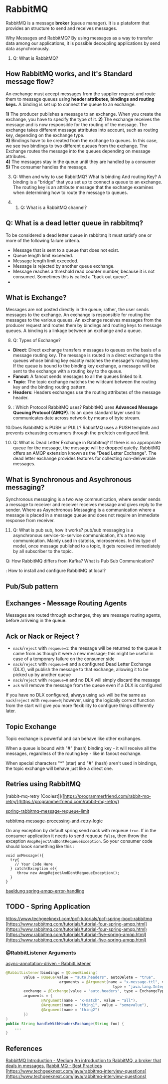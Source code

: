 

# RabbitMQ
RabbitMQ is a message **broker** (queue manager). It is a plataform that provides an structure to send and receives messages.

Why Messages and RabbitMQ?
By using messages as a way to transfer data among our applications, it is possible decoupling applications by send data asynchronously.

1.  Q: What is RabbitMQ?
## How RabbitMQ works, and it's Standard message flow?
An exchange must accept messages from the supplier request and route them to message queues using **header attributes, bindings and routing keys.** A binding is set up to connect the queue to an exchange.

**1)** The producer publishes a message to an exchange. When you create the exchange, you have to specify the type of it. 
**2)** The exchange receives the message and is now responsible for the routing of the message. The exchange takes different message attributes into account, such as routing key, depending on the exchange type.  
**3)** Bindings have to be created from the exchange to queues. In this case, we see two bindings to two different queues from the exchange. The Exchange routes the message into the queues depending on message attributes.  
**4)** The messages stay in the queue until they are handled by a consumer  
**5)** The consumer handles the message.



3.  Q: When and why to use RabbitMQ?
What Is binding And routing Key?
A binding is a "bridge" that you set up to connect a queue to an exchange.
The routing key is an attribute message that the exchange examines when determining how to route the message to queues.

4. 1.  Q: What is a RabbitMQ channel?
## Q: What is a dead letter queue in rabbitmq?
To be considered a dead letter queue in rabbitmq it must satisfy one or more of the following failure criteria.
* Message that is sent to a queue that does not exist.
* Queue length limit exceeded.
* Message length limit exceeded.
* Message is rejected by another queue exchange.
* Message reaches a threshold read counter number, because it is not consumed. Sometimes this is called a "back out queue".
* 
## What is Exchange?
Messages are not posted directly in the queue; rather, the user sends messages to the exchange. An exchange is responsible for routing the messages to the various queues. An exchange receives messages from the producer request and routes them by bindings and routing keys to message queues. A binding is a linkage between an exchange and a queue.

8.  Q: Types of Exchange?
* **Direct**: Direct exchange transfers messages to queues on the basis of a message routing key. The message is routed in a direct exchange to the queues whose binding key exactly matches the message's routing key. If the queue is bound to the binding key exchange, a message will be sent to the exchange with a routing key to the queue.
* **Fanout**: A fanout sends messages to all the queues linked to it.
* **Topic**: The topic exchange matches the wildcard between the routing key and the binding routing pattern.
* **Headers**: Headers exchanges use the routing attributes of the message header.

9. : Which Protocol RabbitMQ uses?
RabbitMQ uses **Advanced Message Queuing Protocol (AMQP)**. Its an open standard layer used to communicates date across network by means of byte stream. 

10.Does RabbitMQ is PUSH or PULL? 
RabbitMQ uses a PUSH template and prevents exhausting consumers through the prefetch configured limit.

10.  Q: What is Dead Letter Exchange in Rabbitmq?
If there is no appropriate queue for the message, the message will be dropped quietly. RabbitMQ offers an AMQP extension known as the "Dead Letter Exchange". The dead letter exchange provides features for collecting non-deliverable messages.

## What is Synchronous and Asychronous messaging? 
Synchronous messaging is a two way communication, where sender sends a message to receiver and receiver receives message and gives reply to the sender. Where as Asynchronous Messaging is a communication where a message is placed in a message queue and does not require an immediate response from receiver.

11.  Q: What is pub sub, how it works?
pub/sub messaging is a asynchronous service-to-service communication, it's a two way communication.
Mainly used in statelss, microservices. In this type of model, once message published to a topic, it gets received immediately by all subscriber to the topic.

Q: How RabbitMQ differs from Kafka?
What is Pub Sub Communication?

: How to install and configure RabbitMQ at local?

## Pub/Sub pattern

## Exchanges - Message Routing Agents
Messages are routed through exchanges, they are message routing agents, before arriveing in the queue.

## Ack or Nack or Reject ?

-   `nack`/`reject`  with  `requeue=1`: the message will be returned to the queue it came from as though it were a new message; this might be useful in case of a temporary failure on the consumer side
-   `nack`/`reject`  with  `requeue=0`  and a configured Dead Letter Exchange (DLX), will publish the message to that exchange, allowing it to be picked up by another queue
-   `nack`/`reject`  with  `requeue=0`  and no DLX will simply discard the message
-   `ack`  will remove the message from the queue even if a DLX is configured

If you have no DLX configured, always using  `ack`  will be the same as  `nack`/`reject`  with  `requeue=0`; however, using the logically correct function from the start will give you more flexibility to configure things differently later.

## Topic Exchange

Topic exchange is powerful and can behave like other exchanges.

When a queue is bound with "#" (hash) binding key - it will receive all the messages, regardless of the routing key - like in  fanout  exchange.

When special characters "*" (star) and "#" (hash) aren't used in bindings, the topic exchange will behave just like a  direct  one.

## Retries using RabbitMQ

[rabbit-mq-retry [Coolest]]([https://programmerfriend.com/rabbit-mq-retry/](https://programmerfriend.com/rabbit-mq-retry/)

[spring-rabbitmq-message-requeue-limit](https://stackoverflow.com/questions/41524419/spring-rabbitmq-message-requeue-limit)

[rabbitmq-message-processing-and-retry-logic](https://www.infobip.com/blog/rabbitmq-message-processing-and-retry-logic)

On any exception by default spring send nack with requeue `true`. If in the consumer application it needs to send requeue `false`, then throw the exception `AmqpRejectAndDontRequeueException`. So your consumer code should loook something like this :

```
void onMessage(){
  try{
    // Your Code Here
  } catch(Exception e){
     throw new AmqpRejectAndDontRequeueException();
  }
}
```
[baeldung spring-amqp-error-handling](https://www.baeldung.com/spring-amqp-error-handling)

## **TODO** - Spring Application
https://www.techgeeknext.com/pcf-tutorials/pcf-spring-boot-rabbitmq
[https://www.rabbitmq.com/tutorials/tutorial-four-spring-amqp.html](https://www.rabbitmq.com/tutorials/tutorial-four-spring-amqp.html)
[https://www.rabbitmq.com/tutorials/tutorial-five-spring-amqp.html](https://www.rabbitmq.com/tutorials/tutorial-five-spring-amqp.html)

### @RabbitListener Arguments
[async-annotation-driven -  RabbitListener](https://docs.spring.io/spring-amqp/reference/html/#async-annotation-driven)
```java
@RabbitListener(bindings = @QueueBinding(
        value = @Queue(value = "auto.headers", autoDelete = "true",
                        arguments = @Argument(name = "x-message-ttl", value = "10000",
                                                type = "java.lang.Integer")),
        exchange = @Exchange(value = "auto.headers", type = ExchangeTypes.HEADERS, autoDelete = "true"),
        arguments = {
                @Argument(name = "x-match", value = "all"),
                @Argument(name = "thing1", value = "somevalue"),
                @Argument(name = "thing2")
        })
)
public String handleWithHeadersExchange(String foo) {
    ...
}
```

## References
[RabbitMQ Introduction - Medium](https://medium.com/faun/rabbitmq-an-introduction-b84370fcf31)
[An introduction to RabbitMQ, a broker that deals in messages.](https://medium.com/free-code-camp/rabbitmq-9e8f78194993)
[Rabbit MQ - Best Practices](https://medium.com/@shivama205/rabbitmq-best-practices-67a27ef72a57)
[https://www.techgeeknext.com/java/rabbitmq-interview-questions](https://www.techgeeknext.com/java/rabbitmq-interview-questions)
